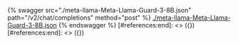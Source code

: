 [#references:start]: <> ({ "template": "openapi" })
[#references:start]: <> ({ "template": "openapi" })
{% swagger src="./meta-llama-Meta-Llama-Guard-3-8B.json" path="/v2/chat/completions" method="post" %}
[./meta-llama-Meta-Llama-Guard-3-8B.json](./meta-llama-Meta-Llama-Guard-3-8B.json)
{% endswagger %}
[#references:end]: <> ({})
[#references:end]: <> ({})